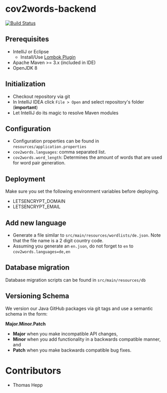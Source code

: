 # cov2words-backend

[![Build Status](https://travis-ci.com/cov2words/cov2words-backend.svg?branch=master)](https://travis-ci.com/cov2words/cov2words-backend)

## Prerequisites
- IntelliJ or Eclipse
  - Install/Use [Lombok Plugin](https://team.originstamp.com/confluence/x/5QCZ) 
- Apache Maven >= 3.x (included in IDE)
- OpenJDK 8

## Initialization

- Checkout repository via git
- In IntelliJ IDEA click `File > Open` and select repository's folder (**important**)
- Let IntelliJ do its magic to resolve Maven modules

## Configuration

- Configuration properties can be found in `resources/application.properties`
- `cov2words.languages`: comma separated list.
- `cov2words.word_length`: Determines the amount of words that are used for word pair generation.

## Deployment
Make sure you set the following environment variables before deploying.
- LETSENCRYPT_DOMAIN
- LETSENCRYPT_EMAIL

## Add new language

- Generate a file similar to `src/main/resources/wordlists/de.json`. Note that the file name is a 2 digit country code.
- Assuming you generate an `en.json`, do not forget to `en` to `cov2words.languages=de,en`

## Database migration

Database migration scripts can be found in `src/main/resources/db`

## Versioning Schema

We version our Java GitHub packages via git tags and use a semantic schema in the form:

**Major.Minor.Patch**

- **Major** when you make incompatible API changes,
- **Minor** when you add functionality in a backwards compatible manner, and
- **Patch** when you make backwards compatible bug fixes.

# Contributors

- Thomas Hepp

